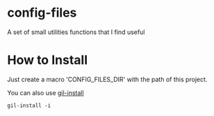# config-files
A set of small utilities functions that I find useful



# How to Install
Just create a macro 'CONFIG_FILES_DIR' with the path of this project.

You can also use [gil-install](https://github.com/adrianogil/gil-tools/blob/master/src/python/gil_install.py)
```
gil-install -i
```
